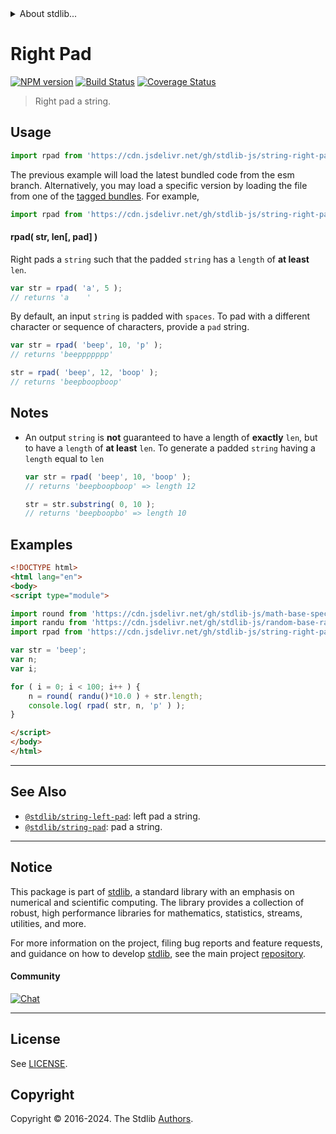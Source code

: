 <!--

@license Apache-2.0

Copyright (c) 2018 The Stdlib Authors.

Licensed under the Apache License, Version 2.0 (the "License");
you may not use this file except in compliance with the License.
You may obtain a copy of the License at

   http://www.apache.org/licenses/LICENSE-2.0

Unless required by applicable law or agreed to in writing, software
distributed under the License is distributed on an "AS IS" BASIS,
WITHOUT WARRANTIES OR CONDITIONS OF ANY KIND, either express or implied.
See the License for the specific language governing permissions and
limitations under the License.

-->


<details>
  <summary>
    About stdlib...
  </summary>
  <p>We believe in a future in which the web is a preferred environment for numerical computation. To help realize this future, we've built stdlib. stdlib is a standard library, with an emphasis on numerical and scientific computation, written in JavaScript (and C) for execution in browsers and in Node.js.</p>
  <p>The library is fully decomposable, being architected in such a way that you can swap out and mix and match APIs and functionality to cater to your exact preferences and use cases.</p>
  <p>When you use stdlib, you can be absolutely certain that you are using the most thorough, rigorous, well-written, studied, documented, tested, measured, and high-quality code out there.</p>
  <p>To join us in bringing numerical computing to the web, get started by checking us out on <a href="https://github.com/stdlib-js/stdlib">GitHub</a>, and please consider <a href="https://opencollective.com/stdlib">financially supporting stdlib</a>. We greatly appreciate your continued support!</p>
</details>

# Right Pad

[![NPM version][npm-image]][npm-url] [![Build Status][test-image]][test-url] [![Coverage Status][coverage-image]][coverage-url] <!-- [![dependencies][dependencies-image]][dependencies-url] -->

> Right pad a string.



<section class="usage">

## Usage

```javascript
import rpad from 'https://cdn.jsdelivr.net/gh/stdlib-js/string-right-pad@esm/index.mjs';
```
The previous example will load the latest bundled code from the esm branch. Alternatively, you may load a specific version by loading the file from one of the [tagged bundles](https://github.com/stdlib-js/string-right-pad/tags). For example,

```javascript
import rpad from 'https://cdn.jsdelivr.net/gh/stdlib-js/string-right-pad@v0.2.1-esm/index.mjs';
```

#### rpad( str, len\[, pad] )

Right pads a `string` such that the padded `string` has a `length` of **at least** `len`.

```javascript
var str = rpad( 'a', 5 );
// returns 'a    '
```

By default, an input `string` is padded with `spaces`. To pad with a different character or sequence of characters, provide a `pad` string.

```javascript
var str = rpad( 'beep', 10, 'p' );
// returns 'beeppppppp'

str = rpad( 'beep', 12, 'boop' );
// returns 'beepboopboop'
```

</section>

<!-- /.usage -->

<section class="notes">

## Notes

-   An output `string` is **not** guaranteed to have a length of **exactly** `len`, but to have a `length` of **at least** `len`. To generate a padded `string` having a `length` equal to `len`

    ```javascript
    var str = rpad( 'beep', 10, 'boop' );
    // returns 'beepboopboop' => length 12

    str = str.substring( 0, 10 );
    // returns 'beepboopbo' => length 10
    ```

</section>

<!-- /.notes -->

<section class="examples">

## Examples

<!-- eslint no-undef: "error" -->

```html
<!DOCTYPE html>
<html lang="en">
<body>
<script type="module">

import round from 'https://cdn.jsdelivr.net/gh/stdlib-js/math-base-special-round@esm/index.mjs';
import randu from 'https://cdn.jsdelivr.net/gh/stdlib-js/random-base-randu@esm/index.mjs';
import rpad from 'https://cdn.jsdelivr.net/gh/stdlib-js/string-right-pad@esm/index.mjs';

var str = 'beep';
var n;
var i;

for ( i = 0; i < 100; i++ ) {
    n = round( randu()*10.0 ) + str.length;
    console.log( rpad( str, n, 'p' ) );
}

</script>
</body>
</html>
```

</section>

<!-- /.examples -->



<!-- Section for related `stdlib` packages. Do not manually edit this section, as it is automatically populated. -->

<section class="related">

* * *

## See Also

-   <span class="package-name">[`@stdlib/string-left-pad`][@stdlib/string/left-pad]</span><span class="delimiter">: </span><span class="description">left pad a string.</span>
-   <span class="package-name">[`@stdlib/string-pad`][@stdlib/string/pad]</span><span class="delimiter">: </span><span class="description">pad a string.</span>

</section>

<!-- /.related -->

<!-- Section for all links. Make sure to keep an empty line after the `section` element and another before the `/section` close. -->


<section class="main-repo" >

* * *

## Notice

This package is part of [stdlib][stdlib], a standard library with an emphasis on numerical and scientific computing. The library provides a collection of robust, high performance libraries for mathematics, statistics, streams, utilities, and more.

For more information on the project, filing bug reports and feature requests, and guidance on how to develop [stdlib][stdlib], see the main project [repository][stdlib].

#### Community

[![Chat][chat-image]][chat-url]

---

## License

See [LICENSE][stdlib-license].


## Copyright

Copyright &copy; 2016-2024. The Stdlib [Authors][stdlib-authors].

</section>

<!-- /.stdlib -->

<!-- Section for all links. Make sure to keep an empty line after the `section` element and another before the `/section` close. -->

<section class="links">

[npm-image]: http://img.shields.io/npm/v/@stdlib/string-right-pad.svg
[npm-url]: https://npmjs.org/package/@stdlib/string-right-pad

[test-image]: https://github.com/stdlib-js/string-right-pad/actions/workflows/test.yml/badge.svg?branch=v0.2.1
[test-url]: https://github.com/stdlib-js/string-right-pad/actions/workflows/test.yml?query=branch:v0.2.1

[coverage-image]: https://img.shields.io/codecov/c/github/stdlib-js/string-right-pad/main.svg
[coverage-url]: https://codecov.io/github/stdlib-js/string-right-pad?branch=main

<!--

[dependencies-image]: https://img.shields.io/david/stdlib-js/string-right-pad.svg
[dependencies-url]: https://david-dm.org/stdlib-js/string-right-pad/main

-->

[chat-image]: https://img.shields.io/gitter/room/stdlib-js/stdlib.svg
[chat-url]: https://app.gitter.im/#/room/#stdlib-js_stdlib:gitter.im

[stdlib]: https://github.com/stdlib-js/stdlib

[stdlib-authors]: https://github.com/stdlib-js/stdlib/graphs/contributors

[cli-section]: https://github.com/stdlib-js/string-right-pad#cli
[cli-url]: https://github.com/stdlib-js/string-right-pad/tree/cli
[@stdlib/string-right-pad]: https://github.com/stdlib-js/string-right-pad/tree/main

[umd]: https://github.com/umdjs/umd
[es-module]: https://developer.mozilla.org/en-US/docs/Web/JavaScript/Guide/Modules

[deno-url]: https://github.com/stdlib-js/string-right-pad/tree/deno
[deno-readme]: https://github.com/stdlib-js/string-right-pad/blob/deno/README.md
[umd-url]: https://github.com/stdlib-js/string-right-pad/tree/umd
[umd-readme]: https://github.com/stdlib-js/string-right-pad/blob/umd/README.md
[esm-url]: https://github.com/stdlib-js/string-right-pad/tree/esm
[esm-readme]: https://github.com/stdlib-js/string-right-pad/blob/esm/README.md
[branches-url]: https://github.com/stdlib-js/string-right-pad/blob/main/branches.md

[stdlib-license]: https://raw.githubusercontent.com/stdlib-js/string-right-pad/main/LICENSE

[standard-streams]: https://en.wikipedia.org/wiki/Standard_streams

[mdn-regexp]: https://developer.mozilla.org/en-US/docs/Web/JavaScript/Guide/Regular_Expressions

<!-- <related-links> -->

[@stdlib/string/left-pad]: https://github.com/stdlib-js/string-left-pad/tree/esm

[@stdlib/string/pad]: https://github.com/stdlib-js/string-pad/tree/esm

<!-- </related-links> -->

</section>

<!-- /.links -->
